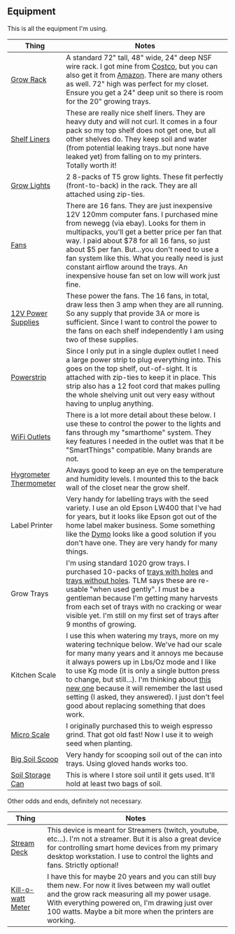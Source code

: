 ## Equipment

This is all the equipment I'm using.

Thing | Notes
---- | ----
[Grow Rack](https://www.costco.com/trinity-ecostorage-5-tier-wire-shelving-rack-48%22-x-24%22-x-72%22-nsf%2c-includes-wheels%2c--chrome.product.100143963.html) | A standard 72" tall, 48" wide, 24" deep NSF wire rack.  I got mine from [Costco](https://www.costco.com/trinity-ecostorage-5-tier-wire-shelving-rack-48%22-x-24%22-x-72%22-nsf%2c-includes-wheels%2c--chrome.product.100143963.html), but you can also get it from [Amazon](https://www.amazon.com/gp/product/B07QZP5ZN4).  There are many others as well.  72" high was perfect for my closet.  Ensure you get a 24" deep unit so there is room for the 20" growing trays.
[Shelf Liners](https://www.amazon.com/gp/product/B07KCMHMQN) | These are really nice shelf liners.  They are heavy duty and will not curl.  It comes in a four pack so my top shelf does not get one, but all other shelves do.  They keep soil and water (from potential leaking trays..but none have leaked yet) from falling on to my printers.  Totally worth it!
[Grow Lights](https://www.amazon.com/gp/product/B07VD1884R) | 2 8-packs of T5 grow lights.  These fit perfectly (front-to-back) in the rack.  They are all attached using zip-ties.
[Fans](https://www.ebay.com/itm/303454917400) | There are 16 fans.  They are just inexpensive 12V 120mm computer fans. I purchased mine from newegg (via ebay). Looks for them in multipacks, you'll get a better price per fan that way. I paid about $78 for all 16 fans, so just about $5 per fan.  But...you don't need to use a fan system like this.  What you really need is just constant airflow around the trays.  An inexpensive house fan set on low will work just fine.
[12V Power Supplies](https://www.amazon.com/gp/product/B08F7KMRBG) | These power the fans.  The 16 fans, in total, draw less then 3 amp when they are all running. So any supply that provide 3A or more is sufficient.  Since I want to control the power to the fans on each shelf independently I am using two of these supplies.
[Powerstrip](https://www.amazon.com/gp/product/B07QRGCLCQ) | Since I only put in a single duplex outlet I need a large power strip to plug everything into.  This goes  on the top shelf, out-of-sight.  It is attached with zip-ties to keep it in place.  This strip also has a 12 foot cord that makes pulling the whole shelving unit out very easy without having to unplug anything.
[WiFi Outlets](https://www.amazon.com/gp/product/B07FVST9YN) | There is a lot more detail about these below.  I use these to control the power to the lights and fans through my "smarthome" system.  They key features I needed in the outlet was that it be "SmartThings" compatible.  Many brands are not.
[Hygrometer Thermometer](https://www.amazon.com/gp/product/B07Y36FWTT) | Always good to keep an eye on the temperature and humidity levels. I mounted this to the back wall of the closet near the grow shelf.
Label Printer | Very handy for labelling trays with the seed variety.  I use an old Epson LW400 that I've had for years, but it looks like Epson got out of the home label maker business.  Some something like the [Dymo](https://www.amazon.com/gp/product/B01BD6DRI6) looks like a good solution if you don't have one.  They are very handy for many things.
Grow Trays | I'm using standard 1020 grow trays.  I purchased 10-packs of [trays with holes](https://www.trueleafmarket.com/products/10-20-growing-trays-with-drain-holes?variant=38635276360) and [trays without holes](https://www.trueleafmarket.com/products/10-20-growing-trays-without-holes?variant=38551592072).  TLM says these are re-usable "when used gently".  I must be a gentleman because I'm getting many harvests from each set of trays with no cracking or wear visible yet. I'm still on my first set of trays after 9 months of growing.
Kitchen Scale | I use this when watering my trays, more on my watering technique below.  We've had our scale for many many years and it annoys me because it always powers up in Lbs/Oz mode and I like to use Kg mode (it is only a single button press to change, but still...).  I'm thinking about [this new one](https://www.amazon.com/gp/product/B088QZNJZP) because it will remember the last used setting (I asked, they answered).  I just don't feel good about replacing something that does work.
[Micro Scale](https://www.amazon.com/gp/product/B07D3PWMSY) | I originally purchased this to weigh espresso grind.  That got old fast!  Now I use it to weigh seed when planting.
[Big Soil Scoop](https://www.amazon.com/gp/product/B002C76TOK/) | Very handy for scooping soil out of the can into trays.  Using gloved hands works too.
[Soil Storage Can](https://www.farmstore.com/product/galvanized-steel-trash-can-31-gal/) | This is where I store soil until it gets used.  It'll hold at least two bags of soil.


Other odds and ends, definitely not necessary.

Thing | Notes
---- | ----
[Stream Deck](https://www.amazon.com/gp/product/B06XKNZT1P) | This device is meant for Streamers (twitch, youtube, etc...).  I'm not a streamer.  But it is also a great device for controlling smart home devices from my primary desktop workstation.  I use to control the lights and fans.  Strictly optional!
[Kill-o-watt Meter](https://www.amazon.com/gp/product/B00009MDBU) | I have this for maybe 20 years and you can still buy them new.  For now it lives between my wall outlet and the grow rack measuring all my power usage.  With everything powered on, I'm drawing just over 100 watts.  Maybe a bit more when the printers are working.

